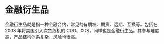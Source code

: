 # 金融衍生品

金融衍生品就是指一种金融合约，常见的有期权、期货、远期、互换等。包括在 2008 年将美国引入次贷危机的 CDO、CDS，同样也是金融衍生品。其参与难度高，产品结构体系复杂，风险也很高。
